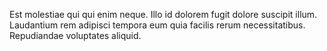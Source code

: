 Est molestiae qui qui enim neque. Illo id dolorem fugit dolore suscipit illum. Laudantium rem adipisci tempora eum quia facilis rerum necessitatibus. Repudiandae voluptates aliquid.